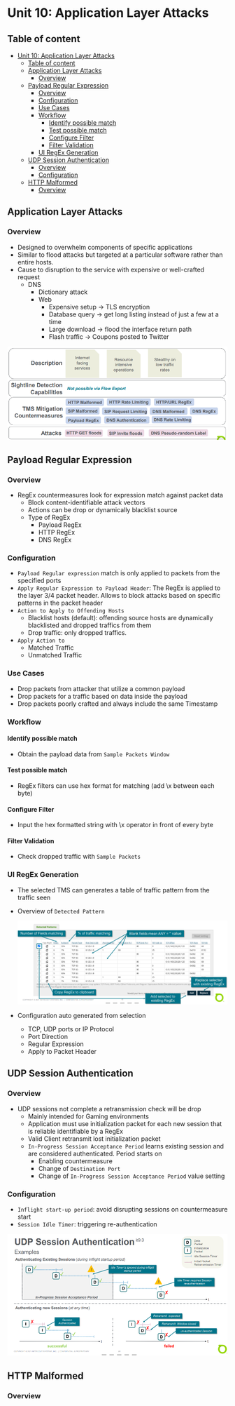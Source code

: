 # Unit 10: Application Layer Attacks

## Table of content
- [Unit 10: Application Layer Attacks](#unit-10-application-layer-attacks)
  - [Table of content](#table-of-content)
  - [Application Layer Attacks](#application-layer-attacks)
    - [Overview](#overview)
  - [Payload Regular Expression](#payload-regular-expression)
    - [Overview](#overview-1)
    - [Configuration](#configuration)
    - [Use Cases](#use-cases)
    - [Workflow](#workflow)
      - [Identify possible match](#identify-possible-match)
      - [Test possible match](#test-possible-match)
      - [Configure Filter](#configure-filter)
      - [Filter Validation](#filter-validation)
    - [UI RegEx Generation](#ui-regex-generation)
  - [UDP Session Authentication](#udp-session-authentication)
    - [Overview](#overview-2)
    - [Configuration](#configuration-1)
  - [HTTP Malformed](#http-malformed)
    - [Overview](#overview-3)

## Application Layer Attacks

### Overview

- Designed to overwhelm components of specific applications
- Similar to flood attacks but targeted at a particular  software rather than entire hosts.
- Cause to disruption to the service with expensive or well-crafted request
  - DNS
    - Dictionary attack
    - Web
      - Expensive setup -> TLS encryption
      - Database query -> get long listing instead of just a few at a time
      - Large download -> flood the interface return path
      - Flash traffic -> Coupons posted to Twitter

![](IMG/2023-06-09-13-01-46.png)


## Payload Regular Expression

### Overview

- RegEx countermeasures look for expression match against packet data
  - Block content-identifiable attack vectors
  - Actions can be drop or dynamically blacklist source
  - Type of RegEx
    - Payload RegEx
    - HTTP RegEx
    - DNS RegEx

### Configuration

- `Payload Regular expression` match is only applied to packets from the specified ports
- `Apply Regular Expression to Payload Header`: The RegEx is applied to the layer 3/4 packet header. Allows to block attacks based on specific patterns in the packet header
- `Action to Apply to Offending Hosts`
  - Blacklist hosts (default): offending source hosts are dynamically blacklisted and dropped traffics from them
  - Drop traffic: only dropped traffics.
- `Apply Action to`
  - Matched Traffic
  - Unmatched Traffic

### Use Cases

- Drop packets from attacker that utilize a common payload
- Drop packets for a traffic based on data inside the payload
- Drop packets poorly crafted and always include the same Timestamp

### Workflow 

#### Identify possible match

- Obtain the payload data from `Sample Packets Window`

#### Test possible match

- RegEx filters can use hex format for matching (add \x between each byte)

#### Configure Filter

- Input the hex formatted string with \x operator in front of every byte

#### Filter Validation

- Check dropped traffic with `Sample Packets`

### UI RegEx Generation 

- The selected TMS can generates a table of traffic pattern from the traffic seen

- Overview of `Detected Pattern`

  ![](IMG/2023-06-10-20-26-14.png)

- Configuration auto generated from selection
  - TCP, UDP ports or IP Protocol
  - Port Direction
  - Regular Expression
  - Apply to Packet Header

## UDP Session Authentication

### Overview

- UDP sessions not complete a retransmission check will be drop
  - Mainly intended for Gaming environments
  - Application must use initialization packet for each new session that is reliable identifiable by a RegEx
  - Valid Client retransmit lost initialization packet
  - `In-Progress Session Acceptance Period` learns existing session and are considered authenticated. Period starts on
    - Enabling countermeasure
    - Change of `Destination Port`
    - Change of `In-Progress Session Acceptance Period` value setting

### Configuration

- `Inflight start-up period`: avoid disrupting sessions on countermeasure start
- `Session Idle Timer`: triggering re-authentication

![](IMG/2023-06-10-20-32-27.png)

## HTTP Malformed

### Overview




